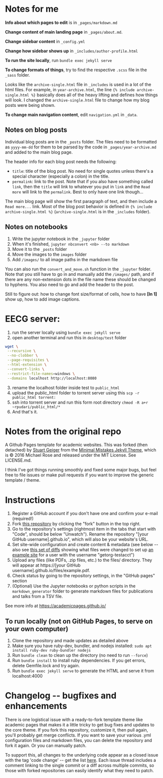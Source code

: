 # Notes for me

**Info about which pages to edit** is in `_pages/markdown.md`

**Change content of main landing page** in `_pages/about.md`.

**Change sidebar content** in `_config.yml`

**Change how sidebar shows up** in `_includes/author-profile.html`

**To run the site locally**, run `bundle exec jekyll serve`

**To change formats of things**, try to find the respective `.scss` file in the `_sass` folder.

Looks like the `archive-single.html` file in `_includes` is used in a lot of the html files.
For example, in `year-archive.html`, the line `{% include archive-single.html %}` basically does all of the heavy lifting and defines how things will look.
I changed the `archive-single.html` file to change how my blog posts were being shown.

**To change main navigation content**, edit `navigation.yml` in `_data`.

## Notes on blog posts

Individual blog posts are in the `_posts` folder.
The files need to be formatted as `yyyy-mm-dd` for them to be parsed by the code in `_pages/year-archive.md` and added to the main blog page.

The header info for each blog post needs the following:

- `title`: title of the blog post. No need for single quotes unless there's a special character (especially a colon) in the title.   
- `permalink`: link to the post. Note that if you also have something called `link`, then the `title` will link to whatever you put in `link` and the `Read more` will link to the `permalink`. Best to only have one link though...   

The main blog page will show the first paragraph of text, and then include a `Read more...` link.
Most of the blog post behavior is defined in `{% include archive-single.html %}` (`archive-single.html` is in the `_includes` folder).

## Notes on notebooks

1. Write the jupyter notebook in the `_jupyter` folder   
1. When it's finished, `jupyter nbconvert <nb> --to markdown`   
1. Move it to the `_posts` folder   
1. Move the images to the `images` folder    
1. Add `/images/` to all image paths in the markdown file   

You can also run the `convert_and_move.sh` function in the `_jupyter` folder.
Note that you still have to go in and manually add the `/images/` path,
and if there are any non-extension dots in the file name these should be changed
to hyphens. You also need to go and add the header to the post.

Still to figure out: how to change font size/format of cells, how to have **[In 1]** show up, how to add image captions.

# EECG server:

1. run the server locally using `bundle exec jekyll serve`
2. open another terminal and run this in `desktop/test` folder
```bash
wget \
 --recursive \
 --no-clobber \
 --page-requisites \
 --html-extension \
 --convert-links \
 --restrict-file-names=windows \
 --domains localhost http://localhost:8080
 ```
 3. rename the localhost folder inside test to `public_html`
 4. upload the public_html folder to torrent server using this ```scp -r public_html torrent:```
 5. ssh into torrent server and run this form root directory
 `chmod -R a+r  ~rpudari/public_html/*`
6. And that's it.

# Notes from the original repo

A Github Pages template for academic websites. This was forked (then detached) by [Stuart Geiger](https://github.com/staeiou) from the [Minimal Mistakes Jekyll Theme](https://mmistakes.github.io/minimal-mistakes/), which is © 2016 Michael Rose and released under the MIT License. See LICENSE.md.

I think I've got things running smoothly and fixed some major bugs, but feel free to file issues or make pull requests if you want to improve the generic template / theme.

# Instructions

1. Register a GitHub account if you don't have one and confirm your e-mail (required!)
1. Fork [this repository](https://github.com/academicpages/academicpages.github.io) by clicking the "fork" button in the top right.
1. Go to the repository's settings (rightmost item in the tabs that start with "Code", should be below "Unwatch"). Rename the repository "[your GitHub username].github.io", which will also be your website's URL.
1. Set site-wide configuration and create content & metadata (see below -- also see [this set of diffs](http://archive.is/3TPas) showing what files were changed to set up [an example site](https://getorg-testacct.github.io) for a user with the username "getorg-testacct")
1. Upload any files (like PDFs, .zip files, etc.) to the files/ directory. They will appear at https://[your GitHub username].github.io/files/example.pdf.  
1. Check status by going to the repository settings, in the "GitHub pages" section
1. (Optional) Use the Jupyter notebooks or python scripts in the `markdown_generator` folder to generate markdown files for publications and talks from a TSV file.

See more info at https://academicpages.github.io/

## To run locally (not on GitHub Pages, to serve on your own computer)
1. Clone the repository and made updates as detailed above
1. Make sure you have ruby-dev, bundler, and nodejs installed: `sudo apt install ruby-dev ruby-bundler nodejs`
1. Run `bundle clean` to clean up the directory (no need to run `--force`)
1. Run `bundle install` to install ruby dependencies. If you get errors, delete Gemfile.lock and try again.
1. Run `bundle exec jekyll serve` to generate the HTML and serve it from localhost:4000

# Changelog -- bugfixes and enhancements

There is one logistical issue with a ready-to-fork template theme like academic pages that makes it a little tricky to get bug fixes and updates to the core theme. If you fork this repository, customize it, then pull again, you'll probably get merge conflicts. If you want to save your various .yml configuration files and markdown files, you can delete the repository and fork it again. Or you can manually patch.

To support this, all changes to the underlying code appear as a closed issue with the tag 'code change' -- get the list [here](https://github.com/academicpages/academicpages.github.io/issues?q=is%3Aclosed%20is%3Aissue%20label%3A%22code%20change%22%20). Each issue thread includes a comment linking to the single commit or a diff across multiple commits, so those with forked repositories can easily identify what they need to patch.
